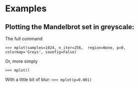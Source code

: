 # Examples

## Plotting the Mandelbrot set in greyscale:
The full command

``>>> mplot(samples=1024, n_iter=256,  region=None, p=0, colormap='Greys', savefig=False)``

Or, more simply

``>>> mplot()``

With a little bit of blur:
``>>> mplot(p=0.001)``
